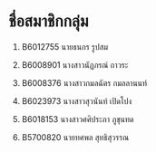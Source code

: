# ชื่อสมาชิกกลุ่ม

1. B6012755 นายธนกร รูปสม

2. B6008901 นางสาวนัฏภรณ์ ถาวระ

3. B6008376 นางสาวกมลฉัตร กมลลานนท์

4. B6023973 นางสาวสุวนันท์ เปิดโปง

5. B6018153 นางสาวศศิประภา ภูขุนทด

6. B5700820 นายทศพล สุทธิสุวรรณ